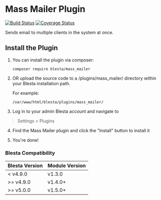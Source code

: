# Mass Mailer Plugin

[![Build Status](https://travis-ci.org/blesta/plugin-mass_mailer.svg?branch=master)](https://travis-ci.org/blesta/plugin-mass_mailer) [![Coverage Status](https://coveralls.io/repos/github/blesta/plugin-mass_mailer/badge.svg?branch=master)](https://coveralls.io/github/blesta/plugin-mass_mailer?branch=master)

Sends email to multiple clients in the system at once.

## Install the Plugin

1. You can install the plugin via composer:

    ```
    composer require blesta/mass_mailer
    ```

2. OR upload the source code to a /plugins/mass_mailer/ directory within
your Blesta installation path.

    For example:

    ```
    /var/www/html/blesta/plugins/mass_mailer/
    ```

3. Log in to your admin Blesta account and navigate to
> Settings > Plugins

4. Find the Mass Mailer plugin and click the "Install" button to install it

5. You're done!

### Blesta Compatibility

|Blesta Version|Module Version|
|--------------|--------------|
|< v4.9.0|v1.3.0|
|>= v4.9.0|v1.4.0+|
|>= v5.0.0|v1.5.0+|
